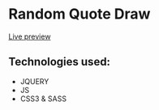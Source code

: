 # Random Quote Draw

<a href="https://psdvlpr.github.io/RandomQuote/">Live preview</a>

## Technologies used:

* JQUERY
* JS
* CSS3 & SASS
